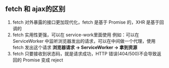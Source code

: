 ## fetch 和 ajax的区别
1. fetch 对外暴露的接口更加现代化，fetch 是基于 Promise 的，XHR 是基于回调的
2. fetch 实用性更强，可以在 service-work里面使用 例如：可以在 ServiceWorker 中监听浏览器发出的请求，可以在中间做一个代理，使用 fetch 发出这个请求
**浏览器请求 -> ServiceWorker -> 拿到资源**
3. fetch 只要接收到状态码，就是请求成功，HTTP 错误(404/500)不会导致返回的 Promise 变成 reject 
